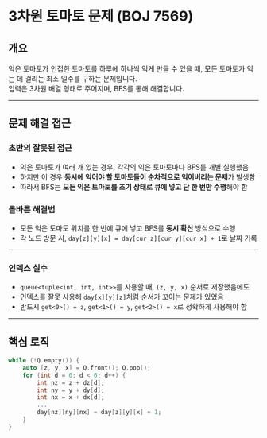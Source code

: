 # 3차원 토마토 문제 (BOJ 7569)

## 개요
익은 토마토가 인접한 토마토를 하루에 하나씩 익게 만들 수 있을 때, 모든 토마토가 익는 데 걸리는 최소 일수를 구하는 문제입니다.  
입력은 3차원 배열 형태로 주어지며, BFS를 통해 해결합니다.

---

## 문제 해결 접근

### 초반의 잘못된 접근
- 익은 토마토가 여러 개 있는 경우, 각각의 익은 토마토마다 BFS를 개별 실행했음
- 하지만 이 경우 **동시에 익어야 할 토마토들이 순차적으로 익어버리는 문제**가 발생함
- 따라서 BFS는 **모든 익은 토마토를 초기 상태로 큐에 넣고 단 한 번만 수행**해야 함

###  올바른 해결법
- 모든 익은 토마토 위치를 한 번에 큐에 넣고 BFS를 **동시 확산** 방식으로 수행
- 각 노드 방문 시, `day[z][y][x] = day[cur_z][cur_y][cur_x] + 1`로 날짜 기록

---

### 인덱스 실수
- `queue<tuple<int, int, int>>`를 사용할 때, `(z, y, x)` 순서로 저장했음에도
- 인덱스를 잘못 사용해 `day[x][y][z]`처럼 순서가 꼬이는 문제가 있었음
- 반드시 `get<0>() = z`, `get<1>() = y`, `get<2>() = x`로 정확하게 사용해야 함

---

## 핵심 로직

```cpp
while (!Q.empty()) {
    auto [z, y, x] = Q.front(); Q.pop();
    for (int d = 0; d < 6; d++) {
        int nz = z + dz[d];
        int ny = y + dy[d];
        int nx = x + dx[d];
        ...
        day[nz][ny][nx] = day[z][y][x] + 1;
    }
}
